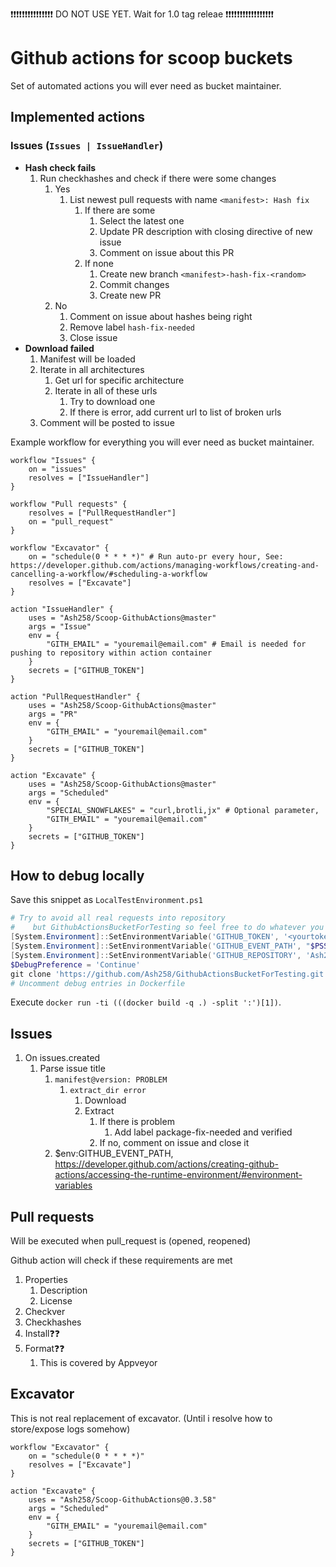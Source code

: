 ❗❗❗❗❗❗❗❗❗❗❗❗❗❗❗ DO NOT USE YET. Wait for 1.0 tag releae ❗❗❗❗❗❗❗❗❗❗❗❗❗❗❗❗❗

# Github actions for scoop buckets

Set of automated actions you will ever need as bucket maintainer.

## Implemented actions

### Issues (`Issues | IssueHandler`)

- **Hash check fails**
    1. Run checkhashes and check if there were some changes
        1. Yes
            1. List newest pull requests with name `<manifest>: Hash fix`
                1. If there are some
                    1. Select the latest one
                    1. Update PR description with closing directive of new issue
                    1. Comment on issue about this PR
                1. If none
                    1. Create new branch `<manifest>-hash-fix-<random>`
                    1. Commit changes
                    1. Create new PR
        1. No
            1. Comment on issue about hashes being right
            1. Remove label `hash-fix-needed`
            1. Close issue
- **Download failed**
    1. Manifest will be loaded
    1. Iterate in all architectures
        1. Get url for specific architecture
        1. Iterate in all of these urls
            1. Try to download one
            1. If there is error, add current url to list of broken urls
    1. Comment will be posted to issue

Example workflow for everything you will ever need as bucket maintainer.

```hcl
workflow "Issues" {
    on = "issues"
    resolves = ["IssueHandler"]
}

workflow "Pull requests" {
    resolves = ["PullRequestHandler"]
    on = "pull_request"
}

workflow "Excavator" {
    on = "schedule(0 * * * *)" # Run auto-pr every hour, See: https://developer.github.com/actions/managing-workflows/creating-and-cancelling-a-workflow/#scheduling-a-workflow
    resolves = ["Excavate"]
}

action "IssueHandler" {
    uses = "Ash258/Scoop-GithubActions@master"
    args = "Issue"
    env = {
        "GITH_EMAIL" = "youremail@email.com" # Email is needed for pushing to repository within action container
    }
    secrets = ["GITHUB_TOKEN"]
}

action "PullRequestHandler" {
    uses = "Ash258/Scoop-GithubActions@master"
    args = "PR"
    env = {
        "GITH_EMAIL" = "youremail@email.com"
    }
    secrets = ["GITHUB_TOKEN"]
}

action "Excavate" {
    uses = "Ash258/Scoop-GithubActions@master"
    args = "Scheduled"
    env = {
        "SPECIAL_SNOWFLAKES" = "curl,brotli,jx" # Optional parameter,
        "GITH_EMAIL" = "youremail@email.com"
    }
    secrets = ["GITHUB_TOKEN"]
}
```

## How to debug locally

Save this snippet as `LocalTestEnvironment.ps1`

```powershell
# Try to avoid all real requests into repository
#    but GithubActionsBucketForTesting so feel free to do whatever you want with this repo
[System.Environment]::SetEnvironmentVariable('GITHUB_TOKEN', '<yourtoken>', 'Process')
[System.Environment]::SetEnvironmentVariable('GITHUB_EVENT_PATH', "$PSScriptRoot\cosi.json", 'Process')
[System.Environment]::SetEnvironmentVariable('GITHUB_REPOSITORY', 'Ash258/GithubActionsBucketForTesting', 'Process')
$DebugPreference = 'Continue'
git clone 'https://github.com/Ash258/GithubActionsBucketForTesting.git' '/github/workspace'
# Uncomment debug entries in Dockerfile
```

Execute `docker run -ti (((docker build -q .) -split ':')[1])`.

## Issues

1. On issues.created
    1. Parse issue title
        1. `manifest@version: PROBLEM`
            1. `extract_dir error`
                1. Download
                1. Extract
                    1. If there is problem
                        1. Add label package-fix-needed and verified
                    1. If no, comment on issue and close it
        1. $env:GITHUB_EVENT_PATH, <https://developer.github.com/actions/creating-github-actions/accessing-the-runtime-environment/#environment-variables>

## Pull requests

Will be executed when pull_request is (opened, reopened)

Github action will check if these requirements are met

1. Properties
    1. Description
    1. License
1. Checkver
1. Checkhashes
1. Install❓❓
1. Format❓❓
    1. This is covered by Appveyor

## Excavator

This is not real replacement of excavator. (Until i resolve how to store/expose logs somehow)

```HCL
workflow "Excavator" {
    on = "schedule(0 * * * *)"
    resolves = ["Excavate"]
}

action "Excavate" {
    uses = "Ash258/Scoop-GithubActions@0.3.58"
    args = "Scheduled"
    env = {
        "GITH_EMAIL" = "youremail@email.com"
    }
    secrets = ["GITHUB_TOKEN"]
}
```
